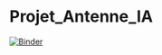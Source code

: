 # Projet_Antenne_IA
[![Binder](https://mybinder.org/badge_logo.svg)](https://mybinder.org/v2/gh/malek-ghozzi/Projet_Antenne_IA/HEAD)
